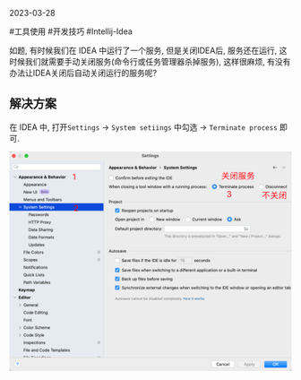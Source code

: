 2023-03-28

#工具使用 
#开发技巧
#Intellij-Idea

如题, 有时候我们在 IDEA 中运行了一个服务, 但是关闭IDEA后, 服务还在运行, 这时候我们就需要手动关闭服务(命令行或任务管理器杀掉服务), 这样很麻烦, 有没有办法让IDEA关闭后自动关闭运行的服务呢?

## 解决方案

在 IDEA 中, 打开`Settings` -> `System setiings`  中勾选 -> `Terminate process` 即可.

![picture 2](imgs/b6e8a9f466c7b33888bda7b8df106aa6cfcd29ff0c2d34e27a934821208c0969.png)  

